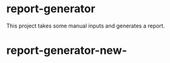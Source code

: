 # report-generator
This project takes some manual inputs and generates a report. 
# report-generator-new-
